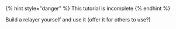 
{% hint style="danger" %}
This tutorial is incomplete
{% endhint %}

Build a relayer yourself and use it (offer it for others to use?)